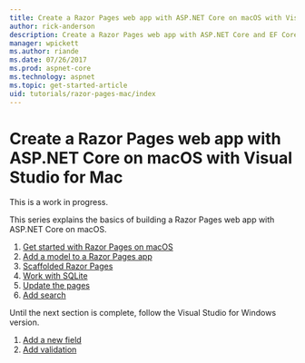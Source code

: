 ```yaml
---
title: Create a Razor Pages web app with ASP.NET Core on macOS with Visual Studio for Mac
author: rick-anderson
description: Create a Razor Pages web app with ASP.NET Core and EF Core.
manager: wpickett
ms.author: riande
ms.date: 07/26/2017
ms.prod: aspnet-core
ms.technology: aspnet
ms.topic: get-started-article
uid: tutorials/razor-pages-mac/index
---
```

# Create a Razor Pages web app with ASP.NET Core on macOS with Visual Studio for Mac

This is a work in progress.

This series explains the basics of building a Razor Pages web app with ASP.NET Core on macOS.

1. [Get started with Razor Pages on macOS](xref:tutorials/razor-pages-mac/razor-pages-start)
1. [Add a model to a Razor Pages app](xref:tutorials/razor-pages-mac/model)
1. [Scaffolded Razor Pages](xref:tutorials/razor-pages-mac/page)
1. [Work with SQLite](xref:tutorials/razor-pages-mac/sql)
1. [Update the pages](xref:tutorials/razor-pages-mac/da1)
1. [Add search](xref:tutorials/razor-pages-mac/search)

Until the next section is complete, follow the Visual Studio for Windows version.

1. [Add a new field](xref:tutorials/razor-pages/new-field)
1. [Add validation](xref:tutorials/razor-pages/validation)

